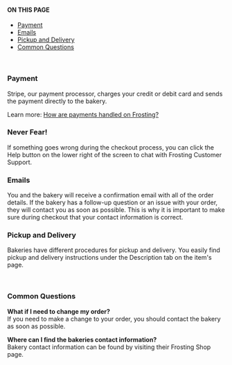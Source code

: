 <section class="index-list">
  <h4>ON THIS PAGE</h4>
  
- [Payment](#payment)
- [Emails](#emails)
- [Pickup and Delivery](#pickup-and-delivery)
- [Common Questions](#common-questions)
  
</section>
<br>  

### Payment
Stripe, our payment processor, charges your credit or debit card and sends the payment directly to the bakery.  

Learn more: [How are payments handled on Frosting?](https://frosting.helpscoutdocs.com/article/131-how-are-payments-handled-on-frosting)

<section class="callout-yellow">
<h3>Never Fear!</h3>
<p>If something goes wrong during the checkout process, you can click the Help button on the lower right of the screen to chat with Frosting Customer Support.</p>
</section>

### Emails 
You and the bakery will receive a confirmation email with all of the order details.  If the bakery has a follow-up question or an issue with your order, they will contact you as soon as possible.  This is why it is important to make sure during checkout that your contact information is correct.

### Pickup and Delivery  
Bakeries have different procedures for pickup and delivery. You easily find pickup and delivery instructions under the Description tab on the item's page.  

<br>  

### Common Questions  
**What if I need to change my order?**  
If you need to make a change to your order, you should contact the bakery as soon as possible.  

**Where can I find the bakeries contact information?**  
Bakery contact information can be found by visiting their Frosting Shop page.  